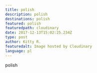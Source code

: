 ```yaml
---
title: polish
description: polish
destinations: polish
featured: polish
featuredpath: cloudinary
date: 2017-12-13T15:02:25.234Z
type: post
author: Kitty R.
featuredalt: Image hosted by Cloudinary
language: pl
---
```

polish
